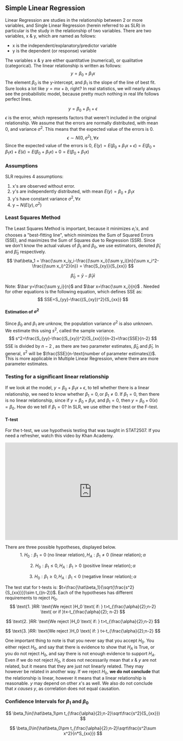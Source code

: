 ## Simple Linear Regression

Linear Regression are studies in the relationship between 2 or more variables, and Single Linear Regression (herein referred to as SLR) in particular is the study in the relationship of two variables. There are two variables, x & y, which are named as follows:

* x is the independent/explanatory/predictor variable
* y is the dependent (or response) variable

The variables x & y are either quantitative (numerical), or qualitative (categorical). The linear relationship is written as follows:
$$
y=\beta_0+\beta_1 x
$$
The element $\beta_0$ is the y-intercept, and $\beta_1$ is the slope of the line of best fit. Sure looks a lot like $y=mx+b$, right? In real statistics, we will nearly always see the probabilistic model, because pretty much nothing in real life follows perfect lines.


$$
y=\beta_0+\beta_1+\epsilon
$$
$\epsilon$ is the error, which represents factors that weren't included in the original relationship. We assume that the errors are normally distributed, with mean 0, and variance $\sigma^2$. This means that the expected value of the errors is 0.
$$
\epsilon \sim N(0,\sigma^2), \forall x
$$
Since the expected value of the errors is 0, $E(y)=E(\beta_0+\beta_1 x + \epsilon) = E(\beta_0+\beta_1 x) + E(\epsilon) = E(\beta_0+\beta_1 x) + 0 = E(\beta_0+\beta_1 x)$

### Assumptions

SLR requires 4 assumptions:

1. x's are observed without error. 
2. y's are independently distributed, with mean $E(y) = \beta_0 +\beta_1 x$
3. y's have constant variance $\sigma^2, \forall x$ 
4. y ~ $N(E(y), \sigma^2)$

### Least Squares Method

The Least Squares Method is important, because it minimizes $e_i's$, and chooses a "best-fitting line", which minimizes the Sum of Squared Errors (SSE), and maximizes the Sum of Squares due to Regression (SSR). Since we don't know the actual values of $\beta_1$ and $\beta_0$, we use estimators, denoted $\hat\beta_1$ and $\hat\beta_0$ respectively. 
$$
\hat\beta_1 = \frac{\sum x_iy_i-\frac{(\sum x_i)(\sum y_i)}n}{\sum x_i^2-\frac{(\sum x_i)^2}{n}} = \frac{S_{xy}}{S_{xx}}
$$

$$
\hat\beta_0=\bar y-\hat\beta_1\bar x
$$

Note: $\bar y=\frac{\sum y_i}{n}$ and $\bar x=\frac{\sum x_i}{n}$ . Needed for other equations is the following equation, which defines SSE as:
$$
SSE=S_{yy}-\frac{(S_{xy})^2}{S_{xx}}
$$


#### Estimation of $\sigma^2$

Since $\beta_0$ and $\beta_1$ are unknow, the population variance $\sigma^2$ is also unknown. We estimate this using $s^2$, called the sample variance.
$$
s^2=\frac{S_{yy}-\frac{(S_{xy})^2}{S_{xx}}}{n-2}=\frac{SSE}{n-2}
$$
SSE is divided by $n-2$ , as there are two parameter estimates, $\hat\beta_0$ and $\hat\beta_1$.  In general, $s^2$ will be $\frac{SSE}{n-\text{number of parameter estimates}}$. This is more applicable in Multiple Linear Regression, where there are more parameter estimates.

### Testing for a significant linear relationship

If we look at the model, $y=\beta_0+\beta_1x+\epsilon$, to tell whether there is a linear relationship, we need to know whether $\beta_1=0, \text{or }\beta_1\ne0$. If $\beta_1=0$, then there is no linear relationship, since if $y=\beta_0+\beta_1x$, and $\beta_1=0$, then $y=\beta_0+0(x)=\beta_0$. How do we tell if $\beta_1 = 0$? In SLR, we use either the t-test or the F-test.

#### T-test

For the t-test, we use hypothesis testing that was taught in STAT2507. If you need a refresher, watch this video by Khan Academy.

<iframe width="560" height="315" src="https://www.youtube.com/watch?v=-FtlH4svqx4" frameborder="0" allow="accelerometer; autoplay; encrypted-media; gyroscope; picture-in-picture" allowfullscreen></iframe>

There are three possible hypotheses, displayed below.
$$
\text{1. }H_0:\beta_1=0 \text{ (no linear relation)}, H_A:\beta_1\ne0 \text{ (linear relation)}; \alpha
$$

$$
\text{2. }H_0:\beta_1\le0, H_A:\beta_1>0 \text{ (positive linear relation)}; \alpha
$$

$$
\text{3. }H_0:\beta_1\ge0, H_A:\beta_1<0 \text{ (negative linear relation)}; \alpha
$$

The test stat for t-tests is: $t=\frac{\hat\beta_1}{\sqrt{\frac{s^2}{S_{xx}}}}\sim t_{(n-2)}$. Each of the hypotheses has different requirements to reject $H_0$.
$$
\text{1. }RR: \text{We reject }H_0 \text{ if: } t>t_{\frac{\alpha}{2};n-2} \text{ or if }t<-t_{\frac{\alpha}{2}; n-2}
$$

$$
\text{2. }RR: \text{We reject }H_0 \text{ if: } t>t_{\frac{\alpha}{2};n-2}
$$

$$
\text{3. }RR: \text{We reject }H_0 \text{ if: } t<-t_{\frac{\alpha}{2};n-2}
$$

One important thing to note is that you never say that you accept $H_0$. You either reject $H_0$, and say that there is evidence to show that $H_A$ is True, or you do not reject $H_0$, and say there is not enough evidence to support $H_A$. Even if we do not reject $H_0$, it does not necessarily mean that $x \text{ & } y$ are not related, but it means that they are just not linearly related. They may however be related in another way. If we reject $H_0$, **we do not conclude** that the relationship is linear, however it means that a linear relationship is reasonable. $y$ may depend on other $x$'s as well. We also do not conclude that $x$ *causes* $y$, as correlation does not equal causation.

### Confidence Intervals for $\beta_1 \text{ and } \beta_0$

$$
\beta_1\in(\hat\beta_1\pm t_{\frac{\alpha}{2};n-2}\sqrt\frac{s^2}{S_{xx}})
$$

$$
\beta_0\in(\hat\beta_0\pm t_{\frac{\alpha}{2};n-2}\sqrt\frac{s^2\sum x^2}{n*S_{xx}})
$$
